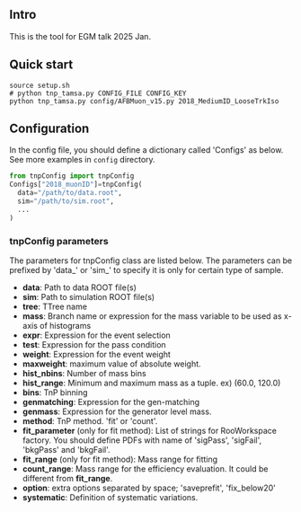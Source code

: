 ## Intro
This is the tool for EGM talk 2025 Jan.

## Quick start

```
source setup.sh
# python tnp_tamsa.py CONFIG_FILE CONFIG_KEY
python tnp_tamsa.py config/AFBMuon_v15.py 2018_MediumID_LooseTrkIso
```

## Configuration
In the config file, you should define a dictionary called 'Configs' as below. See more examples in `config` directory.
```python
from tnpConfig import tnpConfig
Configs["2018_muonID"]=tnpConfig(
  data="/path/to/data.root",
  sim="/path/to/sim.root",
  ...
)
```
### tnpConfig parameters
The parameters for tnpConfig class are listed below. The parameters can be prefixed by 'data_' or 'sim_' to specify it is only for certain type of sample.
- **data**: Path to data ROOT file(s)
- **sim**: Path to simulation ROOT file(s)
- **tree**: TTree name
- **mass**: Branch name or expression for the mass variable to be used as x-axis of histograms
- **expr**: Expression for the event selection
- **test**: Expression for the pass condition
- **weight**: Expression for the event weight
- **maxweight**: maximum value of absolute weight.
- **hist_nbins**: Number of mass bins
- **hist_range**: Minimum and maximum mass as a tuple. ex) (60.0, 120.0)
- **bins**: TnP binning
- **genmatching**: Expression for the gen-matching
- **genmass**: Expression for the generator level mass.
- **method**: TnP method. 'fit' or 'count'.
- **fit_parameter** (only for fit method): List of strings for RooWorkspace factory. You should define PDFs with name of 'sigPass', 'sigFail', 'bkgPass' and 'bkgFail'.
- **fit_range** (only for fit method): Mass range for fitting
- **count_range**: Mass range for the efficiency evaluation. It could be different from **fit_range**.
- **option**: extra options separated by space; 'saveprefit', 'fix_below20'
- **systematic**: Definition of systematic variations.
